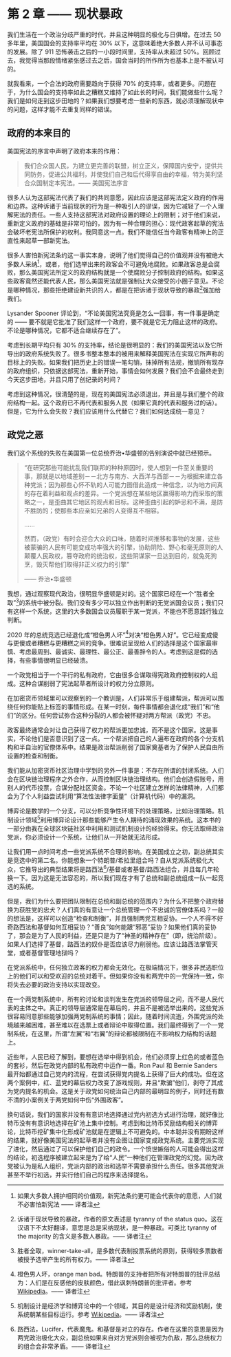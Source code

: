 # 第 2 章 —— 现状暴政

我们生活在一个政治分歧严重的时代，并且这种明显的极化与日俱增。在过去 50 多年里，美国国会的支持率平均在 30% 以下，这意味着绝大多数人并不认可事态的发展。除了 911 恐怖袭击之后的一小段时间里，支持率从未超过 50%。回顾过去，我觉得当那段情绪紧张感过去之后，国会当时的所作所为也基本上是不被认可的。

就我看来，一个合法的政府需要趋向于获得 70% 的支持率，或者更多。问题在于，为什么国会的支持率如此之糟糕又维持了如此长的时间，我们能做些什么呢？我们是如何走到这步田地的？如果我们想要考虑一些新的东西，就必须理解现状中的问题，这样才能不去重复同样的错误。

## 政府的本来目的

美国宪法的序言中声明了政府本来的作用：

> 我们合众国人民，为建立更完善的联盟，树立正义，保障国内安宁，提供共同防务，促进公共福利，并使我们自己和后代得享自由的幸福，特为美利坚合众国制定本宪法。—— 美国宪法序言

很多人认为这部宪法代表了我们的共同意愿，因此应该是这部宪法定义政府的作用和边界。这种诉诸于当前现状的行为是一种吸引人的谬误，因为它减轻了一个人理解宪法的责任。一些人支持这部宪法对政府设置的理论上的限制；对于他们来说，重新定义政府的基础是非常可怕的，因为有一种合理的担心：现代政客起草的宪法会破坏老宪法所保护的权利。我同意这一点。我们不能信任当今政客有精神上的正直性来起草一部新宪法。

很多人害怕新宪法条约这一事实本身，说明了他们觉得自己的价值观并没有被绝大多数人采纳[^1]，或者，他们选举出来的政客会不可避免地腐败。如果政客总是会腐败，那么美国宪法所定义的政府结构就是一个使腐败分子控制政府的结构。如果这些政客竟然还能代表人民，那么美国宪法就是强制让大众接受的小圈子意见。不论是哪种情况，那些拒绝建设新共识的人，都是在把诉诸于现状导致的暴政[^2]强加给我们。

Lysander Spooner 评论到，“不论美国宪法究竟是怎么一回事，有一件事是确定的 —— 要不就是它批准了我们这样一个政府，要不就是它无力阻止这样的政府。不论是哪种情况，它都不适合继续存在了”。

考虑到长期平均只有 30% 的支持率，结论是很明显的：我们的美国宪法以及它所导出的政府系统失败了。很多书整本整本的被用来解释美国宪法在实现它所声称的目标上的失败。如果我们把历史上的错误一笔勾销，抹掉所有法规，撤销所有现存的政府组织，只依据这部宪法，重新开始，事情会如何发展？我们会不会最终走到今天这步田地，并且只用了创纪录的时间？

考虑到这种情况，很清楚的是，现在的美国宪法必须退出，并且是与我们整个的政府结构一起。这个政府已不再代表和服务人民（如果它真的代表和服务过的话）。但是，它为什么会失败？我们应该用什么代替它？我们如何达成统一意见？

## 政党之恶

我们这个系统的失败在美国第一位总统乔治•华盛顿的告别演说中就已经预示。

> “在研究那些可能扰乱我们联邦的种种原因时，使人想到一件至关重要的事，那就是以地域差别－－北方与南方、大西洋与西部－－为根据来建立各种党派；因为那些心怀不轨的人可能力图借此造成一种信念，以为地方间真的存在着利益和观点的差异。一个党派想在某些地区赢得影响力而采取的策略之一，是歪曲其它地区的观点和目标。这种歪曲引起的妒忌和不满，是防不胜防的；使那些本应亲如兄弟的人变得互不相容。
>
> ……
>
> 然而，（政党）有时会迎合大众的口味，随着时间推移和事物的发展，这些被蒙骗的人民有可能变成功率强大的引擎，协助阴险、野心和毫无原则的人颠覆人民政权，篡夺政府的统治权，这些阴谋家一旦达到目的，就兔死狗烹，毁灭帮他们取得非正义权力的引擎”
>
> —— 乔治•华盛顿

我想，通过观察现代政治，很明显华盛顿是对的。这个国家已经在一个“胜者全取”[^3]的系统中被分裂。我们没有多少可以独立作出判断的无党派国会议员；我们只有这样一个系统，这里的大多数国会议员履职于某一党派，不能也不愿意践行独立判断。

2020 年的总统竞选已经退化成“橙色男人坏”[^4]对决“橙色男人好”。它已经变成傻与更傻或者糟糕与更糟糕之间的竞争。很难说呈现给人们的选择是这个国家最审慎、考虑最周到、最诚实、最理性、最公正、最善辞令的人。考虑到这是假的选择，有些事情很明显已经破溃。

一个政党相当于一个平行的私有政府，它由很多合谋取得宪政政府控制权的人组成。这种合谋削弱了宪法起草者所设计的权力分立原则。

在加密货币领域里可以观察到的一个教训是，人们非常乐于组建帮派，帮派可以围绕任何你能贴上标签的事情形成。在某一时刻，每件事情都会退化成“我们”和“他们”的区分。任何尝试弥合这种分裂的人都会被怀疑对两方帮派（政党）不忠。

政客最终通常会对让自己获得了权力的帮派更加忠诚，而不是这个国家。这是事实，不论他们是否意识到了这一点。一个帮派把自己的人遍布在政府的各个分支机构和半自治的官僚体系中。结果是政治帮派削弱了国家奠基者为了保护人民自由所设置的检查和制衡。

我们能从加密货币社区治理中学到的另外一件事是：不存在所谓的封闭系统。人们会在区块链治理程序之外合作，从而控制区块链治理结构。他们会创造假账号，用别人的代币投票，合谋分配社区资金。不论一个社区建立怎样的法律精神，人们都会为了个人利益尝试利用“算法性法律字面量”（计算机代码）中的漏洞。

博弈论是数学的一个分支，可以分析竞争性环境下的处理策略，比如治理策略。机制设计领域[^5]利用博弈论设计那些能够产生令人期待的涌现效果的系统。这本书的一部分由我在全球区块链社区中利用和测试机制设计的经验得来。你无法取缔政治党派，你必须设计一个系统，让他们从一开始就无法形成。

让我们用一点时间考虑一些党派系统不合理的影响。在美国成立之初，副总统其实是竞选中的第二名。你能想象一个特朗普/希拉里组合吗？自从党派系统极化大众，它推导出的典型结果将是路西法[^6]/基督或者基督/路西法组合，并且每几年轮换一下。因为这是无法容忍的，所以我们现在才有了总统和副总统组成一队一起竞选的系统。

但是，我们为什么要把团队限制在总统和副总统的范围内？为什么不把整个政府替换为获胜党的忠犬？人们真的有意让一个总统管理一个不忠诚的官僚体系吗？一般的想法是，这样可以创造“检查和制衡”，并且强制两党互相妥协。一个人不得不好奇路西法和基督如何互相妥协？“善良”如何能跟“邪恶”妥协？如果他们真的妥协了，那会是为了人民的利益，还是只是为了“神圣的精神存在”（即，统治阶级）。如果人们选择了基督，路西法的奴仆是否应该尽力削弱他。应该让路西法掌管天堂，或者基督管理地狱吗？

在党派系统中，任何独立政客的权力都会无效化。在极端情况下，很多非民选职位上的他们可以和受欢迎的总统对着干。但如果你没有和两党中的一党保持一致，你将失去必要的政治支持以实现改变。

在一个两党制系统中，所有的讨论和谈判发生在党派的领导层之间，而不是人民代表的主体之中。真正的领导层通常是在幕后的，并且不是被选举出来的。这些党派很容易同意那些能够加强两党制系统的事情；因此，随着时间流逝，外围党派的处境越来越困难，甚至难以在选票上或者辩论中取得位置。我们最终得到了一个一党制系统，在这里，所谓“左翼”和“右翼”的辩论都被限制在不影响权力结构的话题上。

近些年，人民已经了解到，要想在选举中得到机会，他们必须穿上红色的或者蓝色的套衫，然后在政党内部的私有政府中运作一番。Ron Paul 和 Bernie Sanders 最开始都通过自己党内的流程，在尝试获得党内提名上获得了巨大的成功。但在这两个案例中，红、蓝党的幕后权力改变了游戏规则，并且“欺骗”他们，剥夺了其成为党内提名的机会。这是关于政党如何统治自己内部的最明显的例子，同时还有数不清的小案例关于两党如何中伤“外围政客”。

换句话说，我们的国家并没有有意识地选择通过党内初选方式进行治理，就好像比特币没有有意识地选择在矿池上集中控制。考虑到和比特币奖励结构相关的博弈论，比特币挖矿集中化形成矿池就是在逻辑上不可避免的。中本聪并没有期盼这样的结果，就好像美国宪法的起草者并没有企图让国家变成政党系统。主要党派实现了进化，然后通过了可以保护他们自己的政令。一个愤世嫉俗的人可能会得出这样的结论，初选程序被建立起来是为了给“人民”一种他们在管理政党的幻觉。因为政党被认为是私人组织，党派内部的政治和选举不需要承担什么责任。很多其他党派甚至不举行初选，并实行他们自己的程序来选择提名。




[^1]: 如果大多数人拥护相同的价值观，新宪法条约更可能会代表你的意愿，人们就不必害怕新宪法 —— 译者注

[^2]: 诉诸于现状导致的暴政，作者的原文表述是 tyranny of the status quo。这在汉语下不太好翻译，意思是总是采纳现状，是一种暴政。可类比 tyranny of the majority 的含义是多数人暴政。—— 译者注

[^3]: 胜者全取，winner-take-all，是多数代表制投票系统的原则，获得较多票数者被授予选举产生的所有权力。—— 译者注

[^4]: 橙色男人坏，orange man bad。特朗普的支持者把所有对特朗普的批评总结为：人们是在反感他的皮肤颜色，借此讽刺特朗普的批评者。参考 [Wikipedia](https://en.wikipedia.org/wiki/Donald_Trump_in_popular_culture#Orange_man_bad)。—— 译者注

[^5]: 机制设计是经济学和博弈论中的一个领域，其目的是设计经济和奖励机制，使系统朝某些目标运行。参考 [Wikipedia](https://en.wikipedia.org/wiki/Mechanism_design)。—— 译者注
[^6]: 路西法，Lucifer，代表魔鬼。和基督是对立的存在。作者在这里的意思是因为两党政治极化大众，副总统如果来自对方党派则会被视为仇敌，那么总统权力的组合会非常矛盾。—— 译者注

